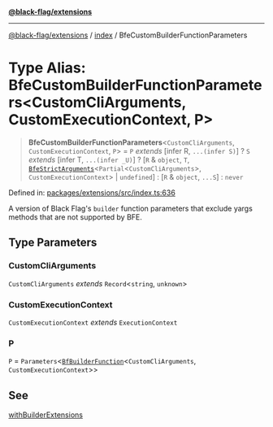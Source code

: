[**@black-flag/extensions**](../../README.md)

***

[@black-flag/extensions](../../README.md) / [index](../README.md) / BfeCustomBuilderFunctionParameters

# Type Alias: BfeCustomBuilderFunctionParameters\<CustomCliArguments, CustomExecutionContext, P\>

> **BfeCustomBuilderFunctionParameters**\<`CustomCliArguments`, `CustomExecutionContext`, `P`\> = `P` *extends* \[infer R, `...(infer S)`\] ? `S` *extends* \[infer T, `...(infer _U)`\] ? \[`R` & `object`, `T`, [`BfeStrictArguments`](BfeStrictArguments.md)\<`Partial`\<`CustomCliArguments`\>, `CustomExecutionContext`\> \| `undefined`\] : \[`R` & `object`, `...S`\] : `never`

Defined in: [packages/extensions/src/index.ts:636](https://github.com/Xunnamius/black-flag/blob/dca16a7cbf43b7d8428fc9b34cc49fc69b7b6672/packages/extensions/src/index.ts#L636)

A version of Black Flag's `builder` function parameters that exclude yargs
methods that are not supported by BFE.

## Type Parameters

### CustomCliArguments

`CustomCliArguments` *extends* `Record`\<`string`, `unknown`\>

### CustomExecutionContext

`CustomExecutionContext` *extends* `ExecutionContext`

### P

`P` = `Parameters`\<[`BfBuilderFunction`](BfBuilderFunction.md)\<`CustomCliArguments`, `CustomExecutionContext`\>\>

## See

[withBuilderExtensions](../functions/withBuilderExtensions.md)
